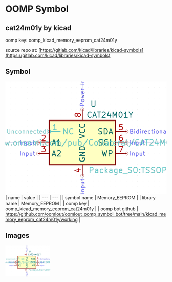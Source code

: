 # OOMP Symbol  
## cat24m01y  by kicad  
  
oomp key: oomp_kicad_memory_eeprom_cat24m01y  
  
source repo at: [https://gitlab.com/kicad/libraries/kicad-symbols](https://gitlab.com/kicad/libraries/kicad-symbols)  
## Symbol  
  
[![working.png](working_600.png)](working.png)  
| name | value | 
| --- | --- | 
| symbol name | Memory_EEPROM | 
| library name | Memory_EEPROM | 
| oomp key | oomp_kicad_memory_eeprom_cat24m01y | 
| oomp bot github | https://github.com/oomlout/oomlout_oomp_symbol_bot/tree/main/kicad_memory_eeprom_cat24m01y/working | 
## Images  
  
[![working.png](working_140.png)](working.png)  
